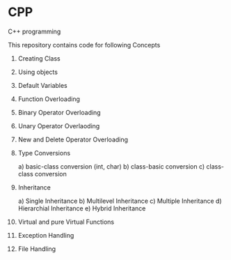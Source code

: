 # CPP
C++ programming 

This repository contains code for following Concepts
1) Creating Class
2) Using objects
3) Default Variables
4) Function Overloading
5) Binary Operator Overloading
6) Unary Operator Overlaoding
7) New and Delete Operator Overloading
8) Type Conversions

	a) basic-class conversion (int, char)
	b) class-basic conversion
	c) class-class conversion
9) Inheritance

	a) Single Inheritance
	b) Multilevel Inheritance
	c) Multiple Inheritance
	d) Hierarchial Inheritance
	e) Hybrid Inheritance
10) Virtual and pure Virtual Functions
11) Exception Handling
12) File Handling

